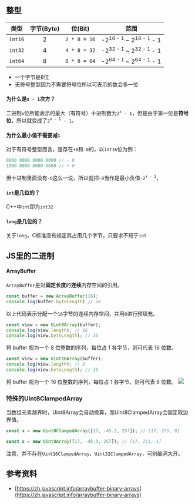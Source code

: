 <!-- 必须要知道的编程基础知识 -->
<!-- 2022-03-05 -->
## 整型
| 类型 | 字节(Byte) | 位(Bit)| 范围 |
| :---: | :---: | :---: | :---: |
|`int16`| 2 |`2 * 8 = 16` | -2<sup>16 - 1</sup> ~ 2<sup>16 - 1</sup> - 1 |
|`int32`| 4 |`4 * 8 = 32` | -2<sup>32 - 1</sup> ~ 2<sup>32 - 1</sup> - 1 |
|`int64`| 8 |`8 * 8 = 64` | -2<sup>64 - 1</sup> ~ 2<sup>64 - 1</sup> - 1 |
- 一个字节是8位
- 无符号整型因为不需要符号位所以可表示的数会多一位

#### 为什么是`x - 1`次方？
二进制`x`位所能表示的最大（有符号）十进制数为`2`<sup>`x`</sup>` - 1`，但是由于第一位是**符号位**，所以就变成了`2`<sup>`x - 1`</sup>` - 1`。

#### 为什么最小值不需要减`1`
对于有符号整型而言，是存在`+0`和`-0`的，以`int16`位为例：
```cpp
0000 0000 0000 0000 // - 0
1000 0000 0000 0000 // + 0
```
但十进制里面没有`-0`这么一说，所以就把`-0`当作是最小负值`-2`<sup>`x - 1`</sup>，

#### `int`是几位的？
C++中`int`即为`int32`

#### `long`是几位的？
关于`long`，C标准没有规定其占用几个字节，只要求不短于`int`

## JS里的二进制
#### ArrayBuffer
`ArrayBuffer`是对**固定长度**的**连续**内存空间的引用。

```ts
const buffer = new ArrayBuffer(16);
console.log(buffer.byteLength) // 16
```
以上代码表示分配一个`16`字节的连续内存空间，并用`0`进行预填充。
```ts
const view = new Uint8Array(buffer);
console.log(view.length); // 16
console.log(view.byteLength); // 16
```
将 buffer 视为一个 8 位整数的序列，每位占 1 各字节，则可代表 16 位数。
```ts
const view = new Uint16Array(buffer);
console.log(view.length); // 8
console.log(view.byteLength); // 16
```
将 buffer 视为一个 16 位整数的序列，每位占 1 各字节，则可代表 8 位数。
![](https://zh.javascript.info/article/arraybuffer-binary-arrays/arraybuffer-views.svg)

### 特殊的Uint8ClampedArray
当数组元素越界时，Uint8Array会自动换算，而Uint8ClampedArray会固定取边界值。
```ts
const x = new Uint8ClampedArray([17, -45.3, 257]); // [17, 255, 0]

const x = new Uint8Array([17, -45.3, 257]); // [17, 211, 1]
```
注意，并不存在`Uint16ClampedArray`、`Uint32ClampedArray`，可别脑洞大开。

## 参考资料
- [https://zh.javascript.info/arraybuffer-binary-arrays](https://zh.javascript.info/arraybuffer-binary-arrays)